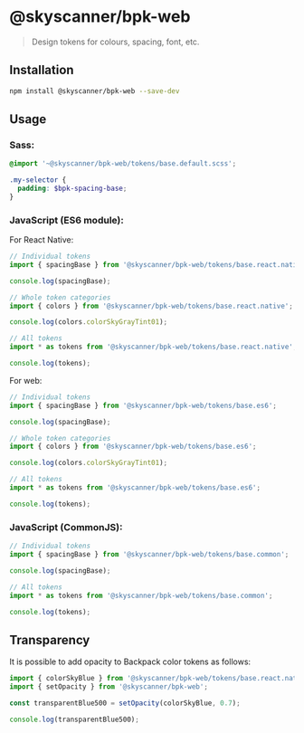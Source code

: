 # @skyscanner/bpk-web

> Design tokens for colours, spacing, font, etc.

## Installation

```sh
npm install @skyscanner/bpk-web --save-dev
```

## Usage

### Sass:

```scss
@import '~@skyscanner/bpk-web/tokens/base.default.scss';

.my-selector {
  padding: $bpk-spacing-base;
}
```

### JavaScript (ES6 module):

For React Native:

```js
// Individual tokens
import { spacingBase } from '@skyscanner/bpk-web/tokens/base.react.native';

console.log(spacingBase);

// Whole token categories
import { colors } from '@skyscanner/bpk-web/tokens/base.react.native';

console.log(colors.colorSkyGrayTint01);

// All tokens
import * as tokens from '@skyscanner/bpk-web/tokens/base.react.native';

console.log(tokens);
```

For web:

```js
// Individual tokens
import { spacingBase } from '@skyscanner/bpk-web/tokens/base.es6';

console.log(spacingBase);

// Whole token categories
import { colors } from '@skyscanner/bpk-web/tokens/base.es6';

console.log(colors.colorSkyGrayTint01);

// All tokens
import * as tokens from '@skyscanner/bpk-web/tokens/base.es6';

console.log(tokens);
```

### JavaScript (CommonJS):

```js
// Individual tokens
import { spacingBase } from '@skyscanner/bpk-web/tokens/base.common';

console.log(spacingBase);

// All tokens
import * as tokens from '@skyscanner/bpk-web/tokens/base.common';

console.log(tokens);
```

## Transparency

It is possible to add opacity to Backpack color tokens as follows:

```js
import { colorSkyBlue } from '@skyscanner/bpk-web/tokens/base.react.native';
import { setOpacity } from '@skyscanner/bpk-web';

const transparentBlue500 = setOpacity(colorSkyBlue, 0.7);

console.log(transparentBlue500);
```
